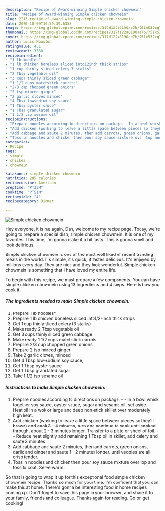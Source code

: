 ```yaml
---
description: "Recipe of Award-winning Simple chicken chowmein"
title: "Recipe of Award-winning Simple chicken chowmein"
slug: 2233-recipe-of-award-winning-simple-chicken-chowmein
date: 2020-10-09T10:59:39.635Z
image: https://img-global.cpcdn.com/recipes/317d122a8190ae7b/751x532cq70/simple-chicken-chowmein-recipe-main-photo.jpg
thumbnail: https://img-global.cpcdn.com/recipes/317d122a8190ae7b/751x532cq70/simple-chicken-chowmein-recipe-main-photo.jpg
cover: https://img-global.cpcdn.com/recipes/317d122a8190ae7b/751x532cq70/simple-chicken-chowmein-recipe-main-photo.jpg
author: Louis Houston
ratingvalue: 4.1
reviewcount: 3330
recipeingredient:
- "1 lb noodles"
- "1 lb chicken boneless sliced into12inch thick strips"
- "1 cup thinly sliced celery 3 stalks"
- "2 Tbsp vegetable oil"
- "3 cups thinly sliced green cabbage"
- "1 1/2 cups matchstick carrots"
- "2/3 cup chopped green onions"
- "2 tsp minced ginger"
- "2 garlic cloves minced"
- "4 Tbsp lowsodium soy sauce"
- "1 Tbsp oyster sauce"
- "1 Tbsp granulated sugar"
- "1 1/2 tsp sesame oil"
recipeinstructions:
- "Prepare noodles according to directions on package.  In a bowl whisk together soy sauce, oyster sauce, sugar and sesame oil, set aside.  Heat oil in a wok or large and deep non-stick skillet over moderately high heat."
- "Add chicken (working to leave a little space between pieces so they&#39;ll brown) and cook 3 - 4 minutes, turn and continue to cook until cooked through, about 2 - 3 minutes longer. Transfer to a plate or sheet of foil.  Reduce heat slightly add remaining 1 Tbsp oil in skillet, add celery and saute 3 minutes."
- "Add cabbage and saute 2 minutes, then add carrots, green onions, garlic and ginger and saute 1 - 2 minutes longer, until veggies are all crisp tender."
- "Toss in noodles and chicken then pour soy sauce mixture over top and toss to coat. Serve warm."
categories:
- Recipe
tags:
- simple
- chicken
- chowmein

katakunci: simple chicken chowmein 
nutrition: 285 calories
recipecuisine: American
preptime: "PT33M"
cooktime: "PT51M"
recipeyield: "4"
recipecategory: Dinner

---
```



![Simple chicken chowmein](https://img-global.cpcdn.com/recipes/317d122a8190ae7b/751x532cq70/simple-chicken-chowmein-recipe-main-photo.jpg)

Hey everyone, it is me again, Dan, welcome to my recipe page. Today, we're going to prepare a special dish, simple chicken chowmein. It is one of my favorites. This time, I'm gonna make it a bit tasty. This is gonna smell and look delicious.

Simple chicken chowmein is one of the most well liked of recent trending meals in the world. It's simple, it's quick, it tastes delicious. It's enjoyed by millions every day. They are nice and they look wonderful. Simple chicken chowmein is something that I have loved my entire life.




To begin with this recipe, we must prepare a few components. You can have simple chicken chowmein using 13 ingredients and 4 steps. Here is how you cook it.

<!--inarticleads1-->

##### The ingredients needed to make Simple chicken chowmein:

1. Prepare 1 lb noodles*
1. Prepare 1 lb chicken boneless sliced into1/2-inch thick strips
1. Get 1 cup thinly sliced celery (3 stalks)
1. Make ready 2 Tbsp vegetable oil
1. Get 3 cups thinly sliced green cabbage
1. Make ready 1 1/2 cups matchstick carrots
1. Prepare 2/3 cup chopped green onions
1. Prepare 2 tsp minced ginger
1. Take 2 garlic cloves, minced
1. Get 4 Tbsp low-sodium soy sauce,
1. Get 1 Tbsp oyster sauce
1. Get 1 Tbsp granulated sugar
1. Take 1 1/2 tsp sesame oil




<!--inarticleads2-->

##### Instructions to make Simple chicken chowmein:

1. Prepare noodles according to directions on package. -  - In a bowl whisk together soy sauce, oyster sauce, sugar and sesame oil, set aside. -  - Heat oil in a wok or large and deep non-stick skillet over moderately high heat.
1. Add chicken (working to leave a little space between pieces so they&#39;ll brown) and cook 3 - 4 minutes, turn and continue to cook until cooked through, about 2 - 3 minutes longer. Transfer to a plate or sheet of foil. -  - Reduce heat slightly add remaining 1 Tbsp oil in skillet, add celery and saute 3 minutes.
1. Add cabbage and saute 2 minutes, then add carrots, green onions, garlic and ginger and saute 1 - 2 minutes longer, until veggies are all crisp tender.
1. Toss in noodles and chicken then pour soy sauce mixture over top and toss to coat. Serve warm.




So that is going to wrap it up for this exceptional food simple chicken chowmein recipe. Thanks so much for your time. I'm confident that you can make this at home. There's gonna be interesting food in home recipes coming up. Don't forget to save this page in your browser, and share it to your family, friends and colleague. Thanks again for reading. Go on get cooking!
